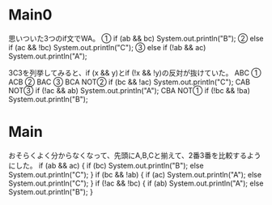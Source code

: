 # Main0
思いついた3つのif文でWA。
	①	if (ab && bc) System.out.println("B");
	②	else if (ac && !bc) System.out.println("C");
	③	else if (!ab && ac) System.out.println("A");

3C3を列挙してみると、if (x && y)とif (!x && !y)の反対が抜けていた。
ABC ①
ACB ②
BAC ③
BCA NOT② if (bc && !ac) System.out.println("C");
CAB NOT③ if (!ac && ab) System.out.println("A");
CBA NOT① if (!bc && !ba) System.out.println("B");

# Main
おそらくよく分からなくなって、先頭にA,B,Cと揃えて、2番3番を比較するようにした。
		if (ab && ac) {
			if (bc) System.out.println("B");
			else System.out.println("C");
		}
		if (bc && !ab) {
			if (ac) System.out.println("A");
			else System.out.println("C");
		}
		if (!ac && !bc) {
			if (ab) System.out.println("A");
			else System.out.println("B");
		}
